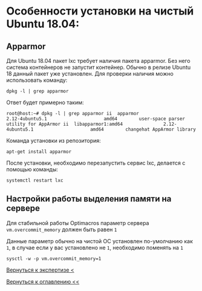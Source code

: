 # Особенности установки на чистый Ubuntu 18.04:

## Apparmor

Для Ubuntu 18.04 пакет lxc требует наличия пакета apparmor.
Без него система контейнеров не запустит контейнер.
Обычно в релизе Ubuntu 18 данный пакет уже установлен.
Для проверки наличия можно использовать команду:

`dpkg -l | grep apparmor`

Ответ будет примерно таким:

`
root@host:~# dpkg -l | grep apparmor
ii  apparmor                         2.12-4ubuntu5.1                     amd64        user-space parser utility for AppArmor
ii  libapparmor1:amd64               2.12-4ubuntu5.1                     amd64        changehat AppArmor library
`

Команда установки из репозитория:

`apt-get install apparmor`

После установки, необходимо перезапустить сервис lxc, делается с помощью команды: 

`systemctl restart lxc`

## Настройки работы выделения памяти на сервере

Для стабильной работы Optimacros параметр сервера `vm.overcommit_memory` должен быть равен `1`

Данные параметр обычно на чистой ОС установлен по-умолчанию как `1`, в случае если у вас установлено не `1`, необходимо поменять на `1`

`sysctl -w -p vm.overcommit_memory=1`

[Вернуться к экспертизе <](expertise.md)

[Вернуться к оглавлению <<](index.md)

